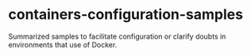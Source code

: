 # containers-configuration-samples
 Summarized samples to facilitate configuration or clarify doubts in environments that use of Docker.
